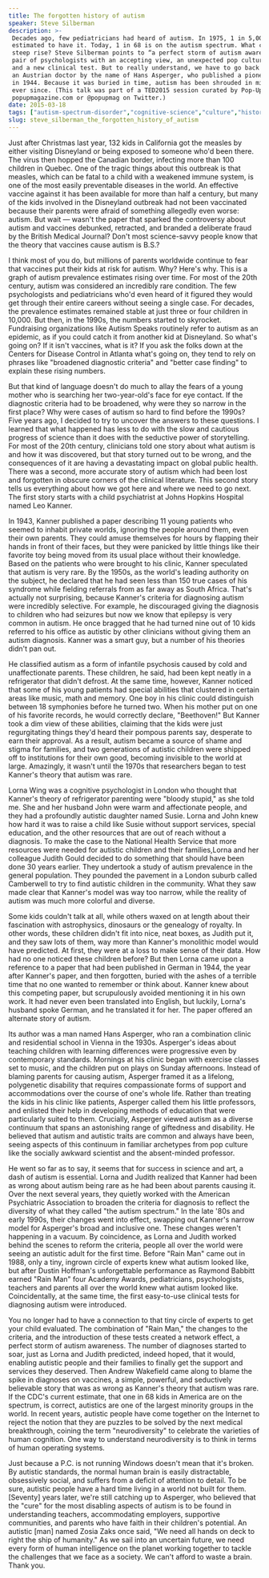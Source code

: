 ```yaml
---
title: The forgotten history of autism
speaker: Steve Silberman
description: >-
 Decades ago, few pediatricians had heard of autism. In 1975, 1 in 5,000 kids was
 estimated to have it. Today, 1 in 68 is on the autism spectrum. What caused this
 steep rise? Steve Silberman points to “a perfect storm of autism awareness” — a
 pair of psychologists with an accepting view, an unexpected pop culture moment
 and a new clinical test. But to really understand, we have to go back further to
 an Austrian doctor by the name of Hans Asperger, who published a pioneering paper
 in 1944. Because it was buried in time, autism has been shrouded in misunderstanding
 ever since. (This talk was part of a TED2015 session curated by Pop-Up Magazine:
 popupmagazine.com or @popupmag on Twitter.)
date: 2015-03-18
tags: ["autism-spectrum-disorder","cognitive-science","culture","history"]
slug: steve_silberman_the_forgotten_history_of_autism
---
```


Just after Christmas last year, 132 kids in California got the measles by either visiting
Disneyland or being exposed to someone who'd been there. The virus then hopped the
Canadian border, infecting more than 100 children in Quebec. One of the tragic things
about this outbreak is that measles, which can be fatal to a child with a weakened immune
system, is one of the most easily preventable diseases in the world. An effective vaccine
against it has been available for more than half a century, but many of the kids involved
in the Disneyland outbreak had not been vaccinated because their parents were afraid of
something allegedly even worse: autism. But wait — wasn't the paper that sparked the
controversy about autism and vaccines debunked, retracted, and branded a deliberate fraud
by the British Medical Journal? Don't most science-savvy people know that the theory that
vaccines cause autism is B.S.?

I think most of you do, but millions of parents worldwide continue to fear that vaccines
put their kids at risk for autism. Why? Here's why. This is a graph of autism prevalence
estimates rising over time. For most of the 20th century, autism was considered an
incredibly rare condition. The few psychologists and pediatricians who'd even heard of it
figured they would get through their entire careers without seeing a single case. For
decades, the prevalence estimates remained stable at just three or four children in
10,000. But then, in the 1990s, the numbers started to skyrocket. Fundraising
organizations like Autism Speaks routinely refer to autism as an epidemic, as if you could
catch it from another kid at Disneyland. So what's going on? If it isn't vaccines, what is
it? If you ask the folks down at the Centers for Disease Control in Atlanta what's going
on, they tend to rely on phrases like "broadened diagnostic criteria" and "better case
finding" to explain these rising numbers.

But that kind of language doesn't do much to allay the fears of a young mother who is
searching her two-year-old's face for eye contact. If the diagnostic criteria had to be
broadened, why were they so narrow in the first place? Why were cases of autism so hard to
find before the 1990s? Five years ago, I decided to try to uncover the answers to these
questions. I learned that what happened has less to do with the slow and cautious progress
of science than it does with the seductive power of storytelling. For most of the 20th
century, clinicians told one story about what autism is and how it was discovered, but
that story turned out to be wrong, and the consequences of it are having a devastating
impact on global public health. There was a second, more accurate story of autism which
had been lost and forgotten in obscure corners of the clinical literature. This second
story tells us everything about how we got here and where we need to go next. The first
story starts with a child psychiatrist at Johns Hopkins Hospital named Leo
Kanner.

In 1943, Kanner published a paper describing 11 young patients who seemed to inhabit
private worlds, ignoring the people around them, even their own parents. They could amuse
themselves for hours by flapping their hands in front of their faces, but they were
panicked by little things like their favorite toy being moved from its usual place without
their knowledge. Based on the patients who were brought to his clinic, Kanner speculated
that autism is very rare. By the 1950s, as the world's leading authority on the subject,
he declared that he had seen less than 150 true cases of his syndrome while fielding
referrals from as far away as South Africa. That's actually not surprising, because
Kanner's criteria for diagnosing autism were incredibly selective. For example, he
discouraged giving the diagnosis to children who had seizures but now we know that
epilepsy is very common in autism. He once bragged that he had turned nine out of 10 kids
referred to his office as autistic by other clinicians without giving them an autism
diagnosis. Kanner was a smart guy, but a number of his theories didn't pan
out.

He classified autism as a form of infantile psychosis caused by cold and unaffectionate
parents. These children, he said, had been kept neatly in a refrigerator that didn't
defrost. At the same time, however, Kanner noticed that some of his young patients had
special abilities that clustered in certain areas like music, math and memory. One boy in
his clinic could distinguish between 18 symphonies before he turned two. When his mother
put on one of his favorite records, he would correctly declare, "Beethoven!" But Kanner
took a dim view of these abilities, claiming that the kids were just regurgitating things
they'd heard their pompous parents say, desperate to earn their approval. As a result,
autism became a source of shame and stigma for families, and two generations of autistic
children were shipped off to institutions for their own good, becoming invisible to the
world at large. Amazingly, it wasn't until the 1970s that researchers began to test
Kanner's theory that autism was rare.

Lorna Wing was a cognitive psychologist in London who thought that Kanner's theory of
refrigerator parenting were "bloody stupid," as she told me. She and her husband John were
warm and affectionate people, and they had a profoundly autistic daughter named Susie.
Lorna and John knew how hard it was to raise a child like Susie without support services,
special education, and the other resources that are out of reach without a diagnosis. To
make the case to the National Health Service that more resources were needed for autistic
children and their families,Lorna and her colleague Judith Gould decided to do something
that should have been done 30 years earlier. They undertook a study of autism prevalence
in the general population. They pounded the pavement in a London suburb called Camberwell
to try to find autistic children in the community. What they saw made clear that Kanner's
model was way too narrow, while the reality of autism was much more colorful and
diverse.

Some kids couldn't talk at all, while others waxed on at length about their fascination
with astrophysics, dinosaurs or the genealogy of royalty. In other words, these children
didn't fit into nice, neat boxes, as Judith put it, and they saw lots of them, way more
than Kanner's monolithic model would have predicted. At first, they were at a loss to make
sense of their data. How had no one noticed these children before? But then Lorna came
upon a reference to a paper that had been published in German in 1944, the year after
Kanner's paper, and then forgotten, buried with the ashes of a terrible time that no one
wanted to remember or think about. Kanner knew about this competing paper, but
scrupulously avoided mentioning it in his own work. It had never even been translated into
English, but luckily, Lorna's husband spoke German, and he translated it for her. The paper
offered an alternate story of autism.

Its author was a man named Hans Asperger, who ran a combination clinic and residential
school in Vienna in the 1930s. Asperger's ideas about teaching children with learning
differences were progressive even by contemporary standards. Mornings at his clinic began
with exercise classes set to music, and the children put on plays on Sunday afternoons.
Instead of blaming parents for causing autism, Asperger framed it as a lifelong,
polygenetic disability that requires compassionate forms of support and accommodations
over the course of one's whole life. Rather than treating the kids in his clinic like
patients, Asperger called them his little professors, and enlisted their help in
developing methods of education that were particularly suited to them. Crucially, Asperger
viewed autism as a diverse continuum that spans an astonishing range of giftedness and
disability. He believed that autism and autistic traits are common and always have been,
seeing aspects of this continuum in familiar archetypes from pop culture like the socially
awkward scientist and the absent-minded professor.

He went so far as to say, it seems that for success in science and art, a dash of autism
is essential. Lorna and Judith realized that Kanner had been as wrong about autism being
rare as he had been about parents causing it. Over the next several years, they quietly
worked with the American Psychiatric Association to broaden the criteria for diagnosis to
reflect the diversity of what they called "the autism spectrum." In the late '80s and
early 1990s, their changes went into effect, swapping out Kanner's narrow model for
Asperger's broad and inclusive one. These changes weren't happening in a vacuum. By
coincidence, as Lorna and Judith worked behind the scenes to reform the criteria, people
all over the world were seeing an autistic adult for the first time. Before "Rain Man"
came out in 1988, only a tiny, ingrown circle of experts knew what autism looked like, but
after Dustin Hoffman's unforgettable performance as Raymond Babbitt earned "Rain Man" four
Academy Awards, pediatricians, psychologists, teachers and parents all over the world knew
what autism looked like. Coincidentally, at the same time, the first easy-to-use clinical
tests for diagnosing autism were introduced.

You no longer had to have a connection to that tiny circle of experts to get your child
evaluated. The combination of "Rain Man," the changes to the criteria, and the introduction
of these tests created a network effect, a perfect storm of autism awareness. The number
of diagnoses started to soar, just as Lorna and Judith predicted, indeed hoped, that it
would, enabling autistic people and their families to finally get the support and services
they deserved. Then Andrew Wakefield came along to blame the spike in diagnoses on
vaccines, a simple, powerful, and seductively believable story that was as wrong as
Kanner's theory that autism was rare. If the CDC's current estimate, that one in 68 kids in
America are on the spectrum, is correct, autistics are one of the largest minority groups
in the world. In recent years, autistic people have come together on the Internet to
reject the notion that they are puzzles to be solved by the next medical breakthrough,
coining the term "neurodiversity" to celebrate the varieties of human cognition. One way to
understand neurodiversity is to think in terms of human operating systems.

Just because a P.C. is not running Windows doesn't mean that it's broken. By autistic
standards, the normal human brain is easily distractable, obsessively social, and suffers
from a deficit of attention to detail. To be sure, autistic people have a hard time living
in a world not built for them. [Seventy] years later, we're still catching up to Asperger,
who believed that the "cure" for the most disabling aspects of autism is to be found in
understanding teachers, accommodating employers, supportive communities, and parents who
have faith in their children's potential. An autistic [man] named Zosia Zaks once said, "We
need all hands on deck to right the ship of humanity." As we sail into an uncertain
future, we need every form of human intelligence on the planet working together to tackle
the challenges that we face as a society. We can't afford to waste a brain. Thank
you.

<!--
ad_duration=3.33
event="TED2015"
external_start_time=0
has_talk_citation=0
intro_duration=11.82
is_subtitle_required="False"
is_talk_featured="True"
language="en"
language_swap="False"
native_language="en"
number_of_related_talks=6
number_of_speakers=1
number_of_subtitled_videos=35
number_of_tags=4
number_of_talk_download_languages=35
number_of_talk_more_resources=1
number_of_talk_recommendations=0
number_of_talks_take_actions=0
post_ad_duration=0.83
published_timestamp="2015-06-17 14:59:45"
recording_date="2015-03-18"
speaker_description="Writer and editor"
speaker_is_published=1
speaker_name="Steve Silberman"
talk_name="The forgotten history of autism"
talks_tags=["autism-spectrum-disorder","cognitive-science","culture","history"]
talks_take_action=[]
url_audio="https://download.ted.com/talks/SteveSilberman_2015.mp3?apikey=acme-roadrunner"
url_photo_speaker="https://pe.tedcdn.com/images/ted/9e88c1e68c982df5f58d38b1a695eeeb63589d40_254x191.jpg"
url_photo_talk="https://pe.tedcdn.com/images/ted/3792a2141b877afca1c948fbfc421a2f17490f2a_2880x1620.jpg"
url_webpage="https://www.ted.com/talks/steve_silberman_the_forgotten_history_of_autism"
video_type_name="TED Stage Talk"
-->